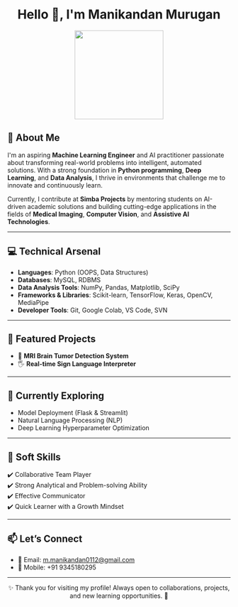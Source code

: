 <h1 align="center">Hello 👋, I'm Manikandan Murugan</h1>

<p align="center">
  <img src=" https://github.com/Manikandan-33-coder" width="200"/>
</p>

## 📌 About Me  

I'm an aspiring **Machine Learning Engineer** and AI practitioner passionate about transforming real-world problems into intelligent, automated solutions. With a strong foundation in **Python programming**, **Deep Learning**, and **Data Analysis**, I thrive in environments that challenge me to innovate and continuously learn.  

Currently, I contribute at **Simba Projects** by mentoring students on AI-driven academic solutions and building cutting-edge applications in the fields of **Medical Imaging**, **Computer Vision**, and **Assistive AI Technologies**.

---

## 💻 Technical Arsenal  

- **Languages**: Python (OOPS, Data Structures)  
- **Databases**: MySQL, RDBMS  
- **Data Analysis Tools**: NumPy, Pandas, Matplotlib, SciPy  
- **Frameworks & Libraries**: Scikit-learn, TensorFlow, Keras, OpenCV, MediaPipe  
- **Developer Tools**: Git, Google Colab, VS Code, SVN  

---

## 🚀 Featured Projects  

- 🧠 **MRI Brain Tumor Detection System**  
- 🖐️ **Real-time Sign Language Interpreter**

---

## 🌱 Currently Exploring  

- Model Deployment (Flask & Streamlit)  
- Natural Language Processing (NLP)  
- Deep Learning Hyperparameter Optimization  

---

## 💪 Soft Skills  

✔️ Collaborative Team Player  
✔️ Strong Analytical and Problem-solving Ability  
✔️ Effective Communicator  
✔️ Quick Learner with a Growth Mindset  

---

## 📫 Let’s Connect  

- 📧 Email: [m.manikandan0112@gmail.com](mailto:m.manikandan0112@gmail.com)  
- 📱 Mobile: +91 9345180295  


---

<p align="center">✨ Thank you for visiting my profile! Always open to collaborations, projects, and new learning opportunities. 🚀</p>
